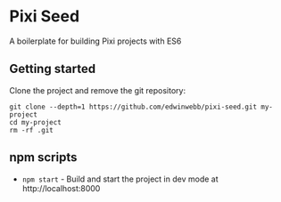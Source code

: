 # Pixi Seed

A boilerplate for building Pixi projects with ES6

## Getting started

Clone the project and remove the git repository:

```
git clone --depth=1 https://github.com/edwinwebb/pixi-seed.git my-project
cd my-project
rm -rf .git
```

## npm scripts

* `npm start` - Build and start the project in dev mode at http://localhost:8000